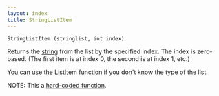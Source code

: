 ```yaml
---
layout: index
title: StringListItem
---
```


    StringListItem (stringlist, int index)

Returns the [string](../types/string.html) from the list by the specified index. The index is zero-based. (The first item is at index 0, the second is at index 1, etc.)

You can use the [ListItem](listitem.html) function if you don't know the type of the list.

NOTE: This a [hard-coded function](hardcoded.html).
